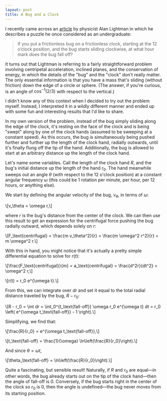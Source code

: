 ```yaml
---
layout: post
title: A Bug and a Clock
---
```


I recently came across an [article](http://spark.nautil.us/feature/100/my-personal-hero-william-gerace) by physicist Alan Lightman in which he describes a puzzle he once considered as an undergraduate:

> If you put a frictionless bug on a frictionless clock, starting at the 12 o’clock position, and the bug starts sliding clockwise, at what hour mark does the bug fall off?

It turns out that Lightman is referring to a fairly straightforward problem involving centripetal acceleration, inclined planes, and the conservation of energy, in which the details of the "bug" and the "clock" don't really matter. The only essential information is that you have a mass that's sliding (without friction) down the edge of a circle or sphere. (The answer, if you're curious, is an angle of $\cos^{-1}(2/3)$ with respect to the vertical.)

I didn't know any of this context when I decided to try out the problem myself. Instead, I interpreted it in a wildly different manner and ended up with some fun and interesting results that I'd like to share.

In my own version of the problem, instead of the bug simply sliding along the edge of the clock, it's resting on the face of the clock and is being "swept" along by one of the clock hands (assumed to be sweeping at a constant speed). As this occurs, the bug is simultaneously being pushed further and further up the length of the clock hand, radially outwards, until it's finally flung off the tip of the hand. Additionally, the bug is allowed to start at an arbitrary distance up the length of the clock hand.

Let's name some variables. Call the length of the clock hand $R$, and the bug's initial distance up the length of the hand $r_0$. The hand meanwhile sweeps out an angle $\theta$ (with respect to the 12 o'clock position) at a constant angular frequency $\omega$ (this could be 1 rotation per minute, per hour, per 12 hours, or anything else).

We start by defining the angular velocity of the bug, $v_\theta$, in terms of $\omega$:

\\[v_\theta = \omega r,\\]

where $r$ is the bug's distance from the center of the clock. We can then use this result to get an expression for the centrifugal force pushing the bug radially outward, which depends solely on $r$:

\\[F_\text{centrifugal} = \frac{m v_\theta^2}{r} = \frac{m \omega^2 r^2}{r} = m \omega^2 r.\\]

With this in hand, you might notice that it's actually a pretty simple differential equation to solve for $r(t)$:

\\[\frac{F_\text{centrifugal}}{m} = a_\text{centrifugal} = \frac{d^2r}{dt^2} = \omega^2 r,\\]

\\[r(t) = r_0 e^{\omega t}.\\]

From this, we can integrate over $dr$ and set it equal to the total radial distance traveled by the bug, $R - r_0$:

\\[R - r_0 = \int dr = \int_0^{t_\text{fall-off}} \omega r_0 e^{\omega t} dt = r_0 \left( e^{\omega t_\text{fall-off}} - 1 \right).\\]

Simplifying, we find that:

\\[\frac{R}{r_0} = e^{\omega t_\text{fall-off}},\\]

\\[t_\text{fall-off} = \frac{1}{\omega} \ln\left(\frac{R}{r_0}\right).\\]

And since $\theta = \omega t$,

\\[\theta_\text{fall-off} = \ln\left(\frac{R}{r_0}\right).\\]

Quite a fascinating, but sensible result! Naturally, if $R$ and $r_0$ are equal—in other words, the bug already starts out on the tip of the clock hand—then the angle of fall-off is 0. Conversely, if the bug starts right in the center of the clock so $r_0$ is 0, then the angle is undefined—the bug never moves from its starting position.
